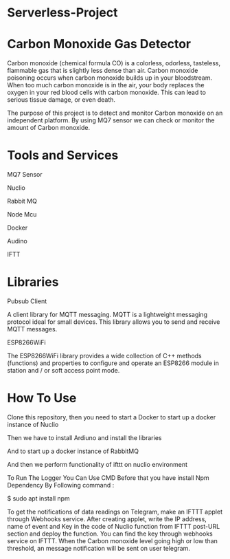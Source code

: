 # Serverless-Project
# Carbon Monoxide Gas Detector
Carbon monoxide (chemical formula CO) is a colorless, odorless, tasteless, flammable gas that is slightly less dense than air.
Carbon monoxide poisoning occurs when carbon monoxide builds up in your bloodstream. When too much carbon monoxide is in the air, your body replaces the oxygen in your red blood cells with carbon monoxide. This can lead to serious tissue damage, or even death.

The purpose of this project is to detect and monitor Carbon monoxide on an independent platform. By using MQ7 sensor we can check or monitor the amount of Carbon monoxide.

# Tools and Services
MQ7 Sensor

Nuclio

Rabbit MQ

Node Mcu

Docker

Audino

IFTT

# Libraries
Pubsub Client

A client library for MQTT messaging. MQTT is a lightweight messaging protocol ideal for small devices. This library allows you to send and receive MQTT messages.

ESP8266WiFi

The ESP8266WiFi library provides a wide collection of C++ methods (functions) and properties to configure and operate an ESP8266 module in station and / or soft access point mode.


# How To Use
Clone this repository, then you need to start a Docker to start up a docker instance of Nuclio

Then we have to install Ardiuno and install the libraries

And to start up a docker instance of RabbitMQ

And then we perform functionality of ifttt on nuclio environment 

To Run The Logger You Can Use CMD Before that you have install Npm Dependency By Following command :

$ sudo apt install npm

To get the notifications of data readings on Telegram, make an IFTTT applet through Webhooks service. After creating applet, write the IP address, name of event and Key in the code of Nuclio function from IFTTT post-URL section and deploy the function. You can find the key through webhooks service on IFTTT. When the Carbon monoxide level going high or low than threshold, an message notification will be sent on user telegram.

